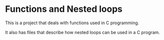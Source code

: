 # Functions and Nested loops

This is a project that deals with functions used in C programming.

It also has files that describe how nested loops can be used in a C program.
